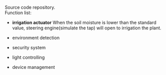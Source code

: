 Source code repository.  
Function list:  
- **irrigation actuator**
When the soil moisture is lower than the standard value, steering engine(simulate the tap) will open to irrigation the plant.
- environment detection

- security system

- light controlling

- device management


